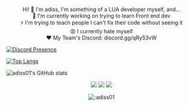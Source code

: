
<div align='center'>
<p>
    
Hi! 👋
I'm adiss, I'm something of a LUA developer myself, and... <br>
🔭 I'm currently working on trying to learn Front end dev <br>
⚡ I'm trying to teach people I can't fix their code without seeing it <br>
😡 I currently hate myself <br>
❤️ My Team's Discord: discord.gg/qRy53vW <br>
</p>
</div>

[![Discord Presence](https://lanyard-profile-readme.vercel.app/api/342360490422566913?theme=dark&bg=000e27&animated=true&hideDiscrim=false&borderRadius=20px)](https://discord.com/users/342360490422566913)

[![Top Langs](https://github-readme-stats.vercel.app/api/top-langs/?username=adiss01&layout=compact&langs_count=10&theme=radical)](https://github.com/anuraghazra/github-readme-stats)

![adiss01's GitHub stats](https://github-readme-stats.vercel.app/api?username=adiss01&show_icons=true&theme=radical)

<div align="center">
<p>
    <a href="https://www.instagram.com/adiss.exe/" target"blank_"><img src="https://img.shields.io/badge/INSTAGRAM%20-DC3175.svg?&style=for-the-badge&logo=instagram&logoColor=white"></a>
       <a href="https://open.spotify.com/user/0va37wpu51nl3104o0yi7d5dn?si=3ff2750c934241b8" target"blank_"><img src="https://img.shields.io/badge/Spotify%20-1ed760.svg?&style=for-the-badge&logo=spotify&logoColor=white"></a>
       <a href="https://steamcommunity.com/id/adis00/" target"blank_"><img src="https://img.shields.io/badge/Steam%20-111111.svg?&style=for-the-badge&logo=steam&logoColor=white"> </a></a>
</p>
<p>
    <img src="https://count.getloli.com/get/@:adiss01?theme=rule34" alt=":adiss01" />
</p>
    
</div>

